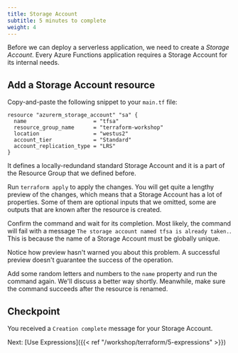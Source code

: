 ```yaml
---
title: Storage Account
subtitle: 5 minutes to complete
weight: 4
---
```


Before we can deploy a serverless application, we need to create a *Storage Account*. Every Azure Functions application requires a Storage Account for its internal needs.

## Add a Storage Account resource

Copy-and-paste the following snippet to your `main.tf` file:

``` hcl
resource "azurerm_storage_account" "sa" {
  name                     = "tfsa"
  resource_group_name      = "terraform-workshop"
  location                 = "westus2"
  account_tier             = "Standard"
  account_replication_type = "LRS"
}
```

It defines a locally-redundand standard Storage Account and it is a part of the Resource Group that we defined before.

Run `terraform apply` to apply the changes. You will get quite a lengthy preview of the changes, which means that a Storage Account has a lot of properties. Some of them are optional inputs that we omitted, some are outputs that are known after the resource is created.

Confirm the command and wait for its completion. Most likely, the command will fail with a message `The storage account named tfsa is already taken.`. This is because the name of a Storage Account must be globally unique.

Notice how preview hasn't warned you about this problem. A successful preview doesn't guarantee the success of the operation.

Add some random letters and numbers to the `name` property and run the command again. We'll discuss a better way shortly. Meanwhile, make sure the command succeeds after the resource is renamed.

## Checkpoint

You received a `Creation complete` message for your Storage Account.

Next: [Use Expressions]({{< ref "/workshop/terraform/5-expressions" >}})